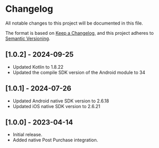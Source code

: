 # Changelog

All notable changes to this project will be documented in this file.

The format is based on [Keep a Changelog](https://keepachangelog.com/en/1.0.0/),
and this project adheres to [Semantic Versioning](https://semver.org/spec/v2.0.0.html).

## [1.0.2] - 2024-09-25

- Updated Kotlin to 1.8.22
- Updated the compile SDK version of the Android module to 34

## [1.0.1] - 2024-07-26

- Updated Android native SDK version to 2.6.18
- Updated iOS native SDK version to 2.6.21

## [1.0.0] - 2023-04-14

- Initial release.
- Added native Post Purchase integration.
